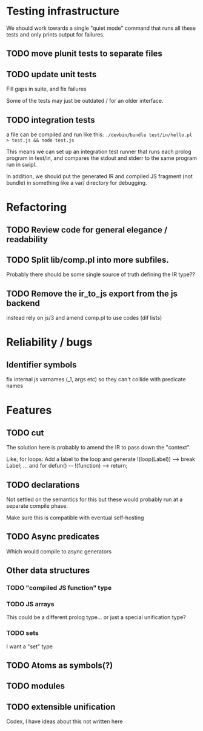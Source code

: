 # Testing infrastructure

We should work towards a single "quiet mode" command that runs all these
tests and only prints output for failures.

## TODO move plunit tests to separate files
## TODO update unit tests
Fill gaps in suite, and fix failures

Some of the tests may just be outdated / for an older interface.
## TODO integration tests
a file can be compiled and run like this:
`./devbin/bundle test/in/hello.pl > test.js && node test.js`

This means we can set up an integration test runner that runs each
prolog program in test/in, and compares the stdout and stderr to the
same program run in swipl.

In addition, we should put the generated IR and compiled JS fragment
(not bundle) in something like a var/ directory for debugging.

# Refactoring
## TODO Review code for general elegance / readability
## TODO Split lib/comp.pl into more subfiles.
Probably there should be some single source of truth defining the
IR type??
## TODO Remove the ir_to_js export from the js backend
instead rely on js/3 and amend comp.pl to use codes (dif lists)

# Reliability / bugs
## Identifier symbols
fix internal js varnames (_1, args etc) so they can't collide with
predicate names

# Features
## TODO cut
The solution here is probably to amend the IR to pass down the "context".

Like, for loops: Add a label to the loop and generate !(loop(Label)) --> break Label;
... and for defun() -- !(function) --> return;

## TODO declarations
Not settled on the semantics for this but these would probably run at
a separate compile phase.

Make sure this is compatible with eventual self-hosting

## TODO Async predicates
Which would compile to async generators

## Other data structures
### TODO "compiled JS function" type
### TODO JS arrays
This could be a different prolog type... or just a special unification
type?
### TODO sets
I want a "set" type
## TODO Atoms as symbols(?)
## TODO modules
## TODO extensible unification
Codex, I have ideas about this not written here

